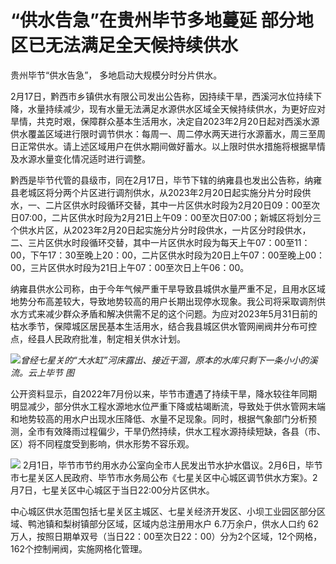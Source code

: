 # “供水告急”在贵州毕节多地蔓延 部分地区已无法满足全天候持续供水

贵州毕节“供水告急”， 多地启动大规模分时分片供水。

2月17日，黔西市乡镇供水有限公司发出公告称，因持续干旱，西溪河水位持续下降，水量持续减少，现有水量无法满足水源供水区域全天候持续供水，为更好应对旱情，共克时艰，保障群众基本生活用水，决定自2023年2月20日起对西溪水源供水覆盖区域进行限时调节供水：每周一、周二停水两天进行水源蓄水，周三至周日正常供水。请上述区域用户在供水期间做好蓄水。以上限时供水措施将根据旱情及水源水量变化情况适时进行调整。

黔西是毕节代管的县级市，同在2月17日，毕节下辖的纳雍县也发出公告称，纳雍县老城区将分两个片区进行调剂供水，从2023年2月20日起实施分片分时段供水，一、二片区供水时段循环交替，其中一片区供水时段为2月20日09：00至次日07:00，二片区供水时段为2月21日上午09：00至次日07:00；新城区将划分三个供水片区，从2023年2月20日起实施分片分时段供水，一片区分时段供水，二、三片区供水时段循环交替，其中一片区供水时段为每天上午07：00至11：00，下午17：30至晚上20：00，二片区供水时段为20日上午07：00至晚上00：00，三片区供水时段为21日上午07：00至次日上午06：00。

纳雍县供水公司称，由于今年气候严重干旱导致县城供水量严重不足，且用水区域地势分布高差较大，导致地势较高的用户长期出现停水现象。我公司将采取调剂供水方式来减少群众矛盾和解决供需不足的这个问题。为应对2023年5月31日前的枯水季节，保障城区居民基本生活用水，结合我县城区供水管网闸阀井分布可控点，经县人民政府批准，制定相关供水计划。

![](https://inews.gtimg.com/newsapp_bt/0/15674059047/1000)_曾经七星关的“大水缸”河床露出、接近干涸，原本的水库只剩下一条小小的溪流。云上毕节
图_

公开资料显示，自2022年7月份以来，毕节市遭遇了持续干旱，降水较往年同期明显减少，部分供水工程水源地水位严重下降或枯竭断流，导致处于供水管网末端和地势较高的用水户出现水压降低、水量不足现象。同时，根据气象部门分析预测，全市有效降雨过程偏少，干旱仍然持续，供水工程水源持续短缺，各县（市、区）将不同程度受到影响，供水形势不容乐观。

![](https://inews.gtimg.com/newsapp_bt/0/15674059050/1000)
2月1日，毕节市节约用水办公室向全市人民发出节水护水倡议。2月6日，毕节市七星关区人民政府、毕节市水务局公布《七星关区中心城区调节供水方案》。2月7日，七星关区中心城区于当日22:00分片区供水。

中心城区供水范围包括七星关区主城区、七星关经济开发区、小坝工业园区部分区域、鸭池镇和梨树镇部分区域，区域内总注册用水户 6.7万余户，供水人口约 62
万人，按照日期单双号（当日22：00至次日22：00）分为2个区域，12个网格，162个控制闸阀，实施网格化管理。

